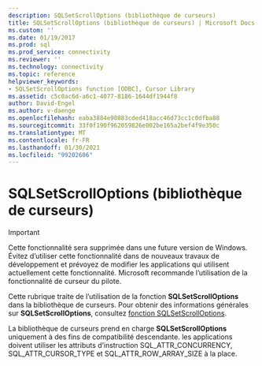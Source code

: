 ```yaml
---
description: SQLSetScrollOptions (bibliothèque de curseurs)
title: SQLSetScrollOptions (bibliothèque de curseurs) | Microsoft Docs
ms.custom: ''
ms.date: 01/19/2017
ms.prod: sql
ms.prod_service: connectivity
ms.reviewer: ''
ms.technology: connectivity
ms.topic: reference
helpviewer_keywords:
- SQLSetScrollOptions function [ODBC], Cursor Library
ms.assetid: c5c0ac6d-a6c1-4077-8186-1644df1944f8
author: David-Engel
ms.author: v-daenge
ms.openlocfilehash: eaba3884e90883cded418acc46d73cc1c0dfba88
ms.sourcegitcommit: 33f0f190f962059826e002be165a2bef4f9e350c
ms.translationtype: MT
ms.contentlocale: fr-FR
ms.lasthandoff: 01/30/2021
ms.locfileid: "99202606"
---
```

# <a name="sqlsetscrolloptions-cursor-library"></a>SQLSetScrollOptions (bibliothèque de curseurs)
> [!IMPORTANT]  
>  Cette fonctionnalité sera supprimée dans une future version de Windows. Évitez d’utiliser cette fonctionnalité dans de nouveaux travaux de développement et prévoyez de modifier les applications qui utilisent actuellement cette fonctionnalité. Microsoft recommande l’utilisation de la fonctionnalité de curseur du pilote.  
  
 Cette rubrique traite de l’utilisation de la fonction **SQLSetScrollOptions** dans la bibliothèque de curseurs. Pour obtenir des informations générales sur **SQLSetScrollOptions**, consultez [fonction SQLSetScrollOptions](../../../odbc/reference/syntax/sqlsetscrolloptions-function.md).  
  
 La bibliothèque de curseurs prend en charge **SQLSetScrollOptions** uniquement à des fins de compatibilité descendante. les applications doivent utiliser les attributs d’instruction SQL_ATTR_CONCURRENCY, SQL_ATTR_CURSOR_TYPE et SQL_ATTR_ROW_ARRAY_SIZE à la place.
